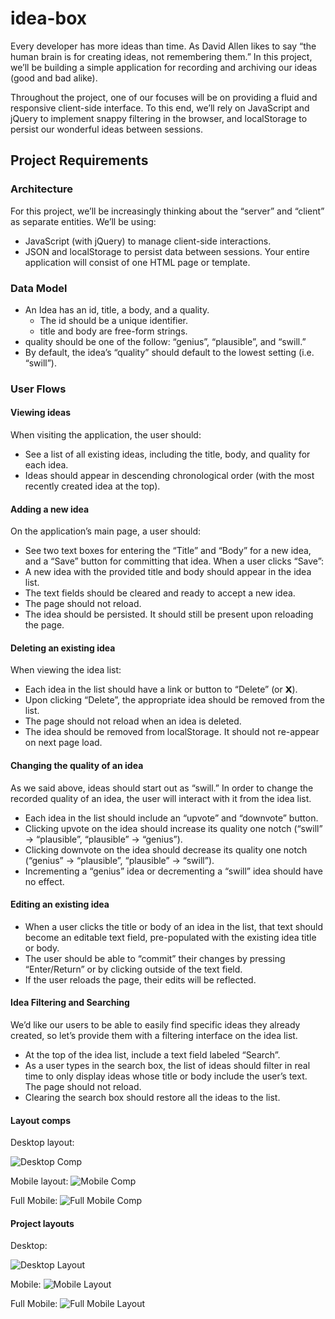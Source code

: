# idea-box

Every developer has more ideas than time. As David Allen likes to say “the human brain is for creating ideas, not remembering them.” In this project, we’ll be building a simple application for recording and archiving our ideas (good and bad alike).

Throughout the project, one of our focuses will be on providing a fluid and responsive client-side interface. To this end, we’ll rely on JavaScript and jQuery to implement snappy filtering in the browser, and localStorage to persist our wonderful ideas between sessions.

## Project Requirements
### Architecture
For this project, we’ll be increasingly thinking about the “server” and “client” as separate entities. We’ll be using:
* JavaScript (with jQuery) to manage client-side interactions.
* JSON and localStorage to persist data between sessions.
Your entire application will consist of one HTML page or template.

### Data Model
* An Idea has an id, title, a body, and a quality.
  * The id should be a unique identifier.
  * title and body are free-form strings.
* quality should be one of the follow: “genius”, “plausible”, and “swill.”
* By default, the idea’s “quality” should default to the lowest setting (i.e. “swill”).

### User Flows
#### Viewing ideas
When visiting the application, the user should:
* See a list of all existing ideas, including the title, body, and quality for each idea.
* Ideas should appear in descending chronological order (with the most recently created idea at the top).

#### Adding a new idea
On the application’s main page, a user should:
* See two text boxes for entering the “Title” and “Body” for a new idea, and a “Save” button for committing that idea.
When a user clicks “Save”:
* A new idea with the provided title and body should appear in the idea list.
* The text fields should be cleared and ready to accept a new idea.
* The page should not reload.
* The idea should be persisted. It should still be present upon reloading the page.

#### Deleting an existing idea
When viewing the idea list:
* Each idea in the list should have a link or button to “Delete” (or 𝗫).
* Upon clicking “Delete”, the appropriate idea should be removed from the list.
* The page should not reload when an idea is deleted.
* The idea should be removed from localStorage. It should not re-appear on next page load.

#### Changing the quality of an idea
As we said above, ideas should start out as “swill.” In order to change the recorded quality of an idea, the user will interact with it from the idea list.
* Each idea in the list should include an “upvote” and “downvote” button.
* Clicking upvote on the idea should increase its quality one notch (“swill” → “plausible”, “plausible” → “genius”).
* Clicking downvote on the idea should decrease its quality one notch (“genius” → “plausible”, “plausible” → “swill”).
* Incrementing a “genius” idea or decrementing a “swill” idea should have no effect.

#### Editing an existing idea
* When a user clicks the title or body of an idea in the list, that text should become an editable text field, pre-populated with the existing idea title or body.
* The user should be able to “commit” their changes by pressing “Enter/Return” or by clicking outside of the text field.
* If the user reloads the page, their edits will be reflected.

#### Idea Filtering and Searching
We’d like our users to be able to easily find specific ideas they already created, so let’s provide them with a filtering interface on the idea list.
* At the top of the idea list, include a text field labeled “Search”.
* As a user types in the search box, the list of ideas should filter in real time to only display ideas whose title or body include the user’s text. The page should not reload.
* Clearing the search box should restore all the ideas to the list.

#### Layout comps
Desktop layout:

![Desktop Comp](/assets/desktop-comp.png)

Mobile layout:
![Mobile Comp](/mobile-comp1.png)

Full Mobile: 
![Full Mobile Comp](/assets/full-mobile-comp.png)

#### Project layouts
Desktop:

![Desktop Layout](/assets/desktop.png)

Mobile:
![Mobile Layout](/assets/mobile1.png)

Full Mobile:
![Full Mobile Layout](/assets/mobile2.png)





